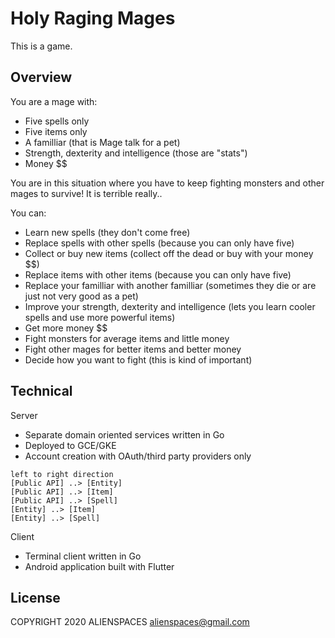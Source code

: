 # Holy Raging Mages

This is a game.

## Overview

You are a mage with:

* Five spells only
* Five items only
* A familliar (that is Mage talk for a pet)
* Strength, dexterity and intelligence (those are "stats")
* Money $$

You are in this situation where you have to keep fighting monsters and other mages to survive! It is terrible really..

You can:

* Learn new spells (they don't come free)
* Replace spells with other spells (because you can only have five)
* Collect or buy new items (collect off the dead or buy with your money $$)
* Replace items with other items (because you can only have five)
* Replace your familliar with another familliar (sometimes they die or are just not very good as a pet)
* Improve your strength, dexterity and intelligence (lets you learn cooler spells and use more powerful items)
* Get more money $$
* Fight monsters for average items and little money
* Fight other mages for better items and better money
* Decide how you want to fight (this is kind of important)

## Technical

Server

* Separate domain oriented services written in Go
* Deployed to GCE/GKE
* Account creation with OAuth/third party providers only

```plantuml
left to right direction
[Public API] ..> [Entity]
[Public API] ..> [Item]
[Public API] ..> [Spell]
[Entity] ..> [Item]
[Entity] ..> [Spell]
```

Client

* Terminal client written in Go
* Android application built with Flutter

## License

COPYRIGHT 2020 ALIENSPACES alienspaces@gmail.com
